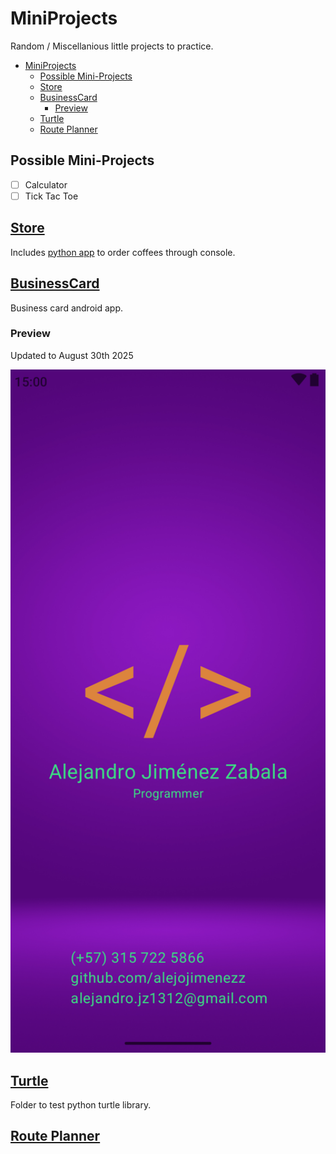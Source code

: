 # MiniProjects
Random / Miscellanious little projects to practice.


- [MiniProjects](#miniprojects)
  - [Possible Mini-Projects](#possible-mini-projects)
  - [Store](#store)
  - [BusinessCard](#businesscard)
    - [Preview](#preview)
  - [Turtle](#turtle)
  - [Route Planner](#route-planner)


## Possible Mini-Projects

- [ ] Calculator
- [ ] Tick Tac Toe

## [Store](/Store)

Includes [python app](/Store/coffee.py) to order coffees through console.

## [BusinessCard](/BusinessCard)

Business card android app.

### Preview

Updated to August 30th 2025

<img width="800" alt="image" src="./assets/BusinessCardPreview.png"/>

## [Turtle](/Turtle)

Folder to test python turtle library.

## [Route Planner](/RouteMap)